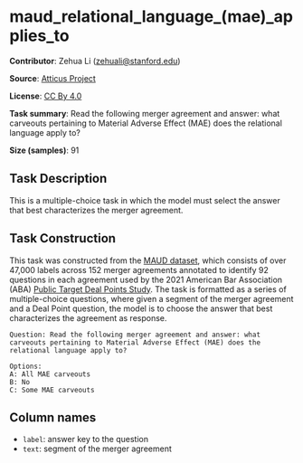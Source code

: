 # maud_relational_language_(mae)_applies_to 
 **Contributor**: Zehua Li (zehuali@stanford.edu)
 
 **Source**: [Atticus Project](https://www.atticusprojectai.org/maud)
 
 **License**: [CC By 4.0](https://creativecommons.org/licenses/by/4.0/)
 
 **Task summary**: Read the following merger agreement and answer: what carveouts pertaining to Material Adverse Effect (MAE) does the relational language apply to?
 
 **Size (samples)**: 91
 
 ## Task Description
 
 This is a multiple-choice task in which the model must select the answer that best characterizes the merger agreement.
 
 ## Task Construction
 
 This task was constructed from the [MAUD dataset](https://www.atticusprojectai.org/maud), which consists of over 47,000 labels across 152 merger agreements annotated to identify 92 questions in each agreement used by the 2021 American Bar Association (ABA) [Public Target Deal Points Study](https://www.americanbar.org/groups/business_law/committees/ma/deal_points/). The task is formatted as a series of multiple-choice questions, where given a segment of the merger agreement and a Deal Point question, the model is to choose the answer that best characterizes the agreement as response.
 
 ```text
 Question: Read the following merger agreement and answer: what carveouts pertaining to Material Adverse Effect (MAE) does the relational language apply to?
 ```
 
 ```text
 Options:
 A: All MAE carveouts
 B: No
 C: Some MAE carveouts
 ```
 
 ## Column names
 
 - `label`: answer key to the question
 - `text`: segment of the merger agreement
